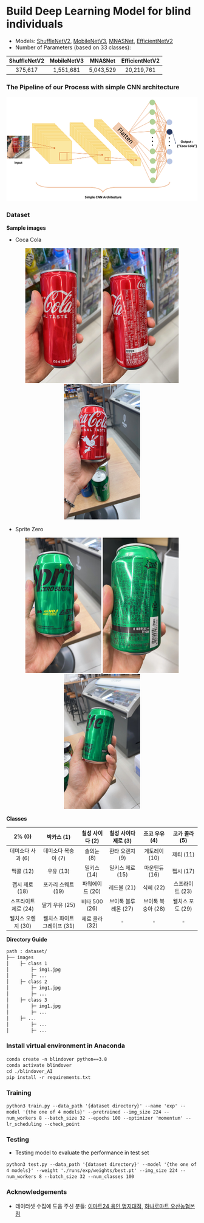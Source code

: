 # Build Deep Learning Model for blind individuals  
- Models: [ShuffleNetV2](https://arxiv.org/abs/1807.11164), [MobileNetV3](https://arxiv.org/abs/1905.02244), [MNASNet](https://arxiv.org/abs/1807.11626), [EfficientNetV2](https://arxiv.org/abs/2104.00298)  
- Number of Parameters (based on 33 classes):  

|ShuffleNetV2|MobileNetV3|MNASNet|EfficientNetV2|  
|:---:|:---:|:---:|:---:| 
|375,617|1,551,681|5,043,529|20,219,761|
    
    
### The Pipeline of our Process with simple CNN architecture

<div align='center'>
    <img src = "https://github.com/BlindOver/blindover_AI/blob/main/images/pipeline.png?raw=true" width=600>
</div>


### Dataset 

**Sample images**  
- Coca Cola  

<div align='center'>
    <a href='./'>
        <img src = './images/cola_front.JPG' width=200>
    </a>
    <a href='./'>
        <img src = './images/cola_back.JPG' width=200>
    </a>
    <a href='./'>
        <img src = './images/cola_big.JPG' width=200>
    </a>
</div>

- Sprite Zero  

<div align='center'>
    <a href='./'>
        <img src = './images/sprite_zero_front.JPG' width=200>
    </a>
    <a href='./'>
        <img src = './images/sprite_zero_back.JPG' width=200>
    </a>
    <a href='./'>
        <img src = './images/sprite_zero.JPG' width=200>
    </a>
</div>

**Classes**  

|2% (0)|박카스 (1)|칠성 사이다 (2)|칠성 사이다 제로 (3)|초코 우유 (4)|코카 콜라 (5)|
|:---:|:---:|:---:|:---:|:---:|:---:|
|데미소다 사과 (6)|데미소다 복숭아 (7)|솔의눈 (8)|환타 오렌지 (9)|게토레이 (10)|제티 (11)|
|맥콜 (12)|우유 (13)|밀키스 (14)|밀키스 제로 (15)|마운틴듀 (16)|펩시 (17)|
|펩시 제로 (18)|포카리 스웨트 (19)|파워에이드 (20)|레드불 (21)|식혜 (22)|스프라이트 (23)|
|스프라이트 제로 (24)|딸기 우유 (25)|비타 500 (26)|브이톡 블루레몬 (27)|브이톡 복숭아 (28)|웰치스 포도 (29)|
|웰치스 오렌지 (30)|웰치스 화이트그레이프 (31)|제로 콜라 (32)|-|-|-|


**Directory Guide**
```
path : dataset/
├── images
│    ├─ class 1
│        ├─ img1.jpg
│        ├─ ...
│    ├─ class 2
│        ├─ img1.jpg
│        ├─ ...
│    ├─ class 3
│        ├─ img1.jpg
│        ├─ ...
│    ├─ ...
│        ├─ ...
│        ├─ ...
```

### Install virtual environment in Anaconda
```
conda create -n blindover python==3.8
conda activate blindover
cd ./blindover_AI
pip install -r requirements.txt
```

### Training
```
python3 train.py --data_path '{dataset directory}' --name 'exp' --model '{the one of 4 models}' --pretrained --img_size 224 --num_workers 8 --batch_size 32 --epochs 100 --optimizer 'momentum' --lr_scheduling --check_point
```

### Testing
- Testing model to evaluate the performance in test set
```
python3 test.py --data_path '{dataset directory}' --model '{the one of 4 models}' --weight './runs/exp/weights/best.pt' --img_size 224 --num_workers 8 --batch_size 32 --num_classes 100
```

### Acknowledgements
- 데이터셋 수집에 도움 주신 분들: [이마트24 용인 명지대점](https://map.naver.com/v5/search/%EC%9D%B4%EB%A7%88%ED%8A%B824%20%EC%9A%A9%EC%9D%B8%20%EB%AA%85%EC%A7%80%EB%8C%80%EC%A0%90/place/1019132650?c=15,0,0,2,dh&isCorrectAnswer=true), [하나로마트 오산농협본점](https://map.naver.com/v5/search/%EC%98%A4%EC%82%B0%20%EB%86%8D%ED%98%91%20%ED%95%98%EB%82%98%EB%A1%9C%EB%A7%88%ED%8A%B8%20%EB%B3%B8%EC%A0%90/place/13373937?c=15,0,0,2,dh&placePath=%3Fentry%253Dpll)
